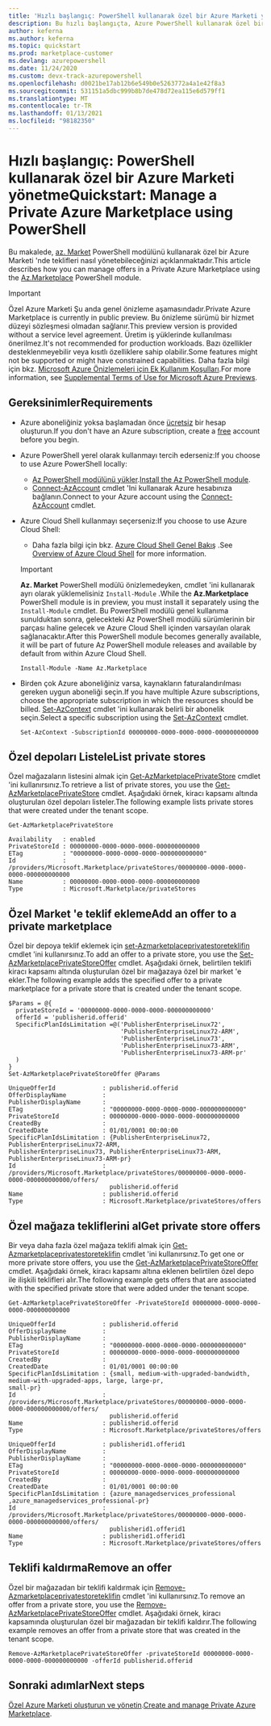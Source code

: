 ```yaml
---
title: 'Hızlı başlangıç: PowerShell kullanarak özel bir Azure Marketi yönetme'
description: Bu hızlı başlangıçta, Azure PowerShell kullanarak özel bir Azure Marketi 'nde tekliflerin nasıl yönetileceği gösterilmektedir.
author: keferna
ms.author: keferna
ms.topic: quickstart
ms.prod: marketplace-customer
ms.devlang: azurepowershell
ms.date: 11/24/2020
ms.custom: devx-track-azurepowershell
ms.openlocfilehash: d0021be17ab12b6e549b0e5263772a4a1e42f8a3
ms.sourcegitcommit: 531151a5dbc999b8b7de478d72ea115e6d579ff1
ms.translationtype: MT
ms.contentlocale: tr-TR
ms.lasthandoff: 01/13/2021
ms.locfileid: "98182350"
---
```

# <a name="quickstart-manage-a-private-azure-marketplace-using-powershell"></a><span data-ttu-id="75a5f-103">Hızlı başlangıç: PowerShell kullanarak özel bir Azure Marketi yönetme</span><span class="sxs-lookup"><span data-stu-id="75a5f-103">Quickstart: Manage a Private Azure Marketplace using PowerShell</span></span>

<span data-ttu-id="75a5f-104">Bu makalede, [az. Market](/powershell/module/az.marketplace) PowerShell modülünü kullanarak özel bir Azure Marketi 'nde teklifleri nasıl yönetebileceğinizi açıklanmaktadır.</span><span class="sxs-lookup"><span data-stu-id="75a5f-104">This article describes how you can manage offers in a Private Azure Marketplace using the [Az.Marketplace](/powershell/module/az.marketplace) PowerShell module.</span></span>

> [!IMPORTANT]
> <span data-ttu-id="75a5f-105">Özel Azure Marketi Şu anda genel önizleme aşamasındadır.</span><span class="sxs-lookup"><span data-stu-id="75a5f-105">Private Azure Marketplace is currently in public preview.</span></span> <span data-ttu-id="75a5f-106">Bu önizleme sürümü bir hizmet düzeyi sözleşmesi olmadan sağlanır.</span><span class="sxs-lookup"><span data-stu-id="75a5f-106">This preview version is provided without a service level agreement.</span></span> <span data-ttu-id="75a5f-107">Üretim iş yüklerinde kullanılması önerilmez.</span><span class="sxs-lookup"><span data-stu-id="75a5f-107">It's not recommended for production workloads.</span></span> <span data-ttu-id="75a5f-108">Bazı özellikler desteklenmeyebilir veya kısıtlı özelliklere sahip olabilir.</span><span class="sxs-lookup"><span data-stu-id="75a5f-108">Some features might not be supported or might have constrained capabilities.</span></span> <span data-ttu-id="75a5f-109">Daha fazla bilgi için bkz. [Microsoft Azure Önizlemeleri için Ek Kullanım Koşulları](https://azure.microsoft.com/support/legal/preview-supplemental-terms/).</span><span class="sxs-lookup"><span data-stu-id="75a5f-109">For more information, see [Supplemental Terms of Use for Microsoft Azure Previews](https://azure.microsoft.com/support/legal/preview-supplemental-terms/).</span></span>

## <a name="requirements"></a><span data-ttu-id="75a5f-110">Gereksinimler</span><span class="sxs-lookup"><span data-stu-id="75a5f-110">Requirements</span></span>

* <span data-ttu-id="75a5f-111">Azure aboneliğiniz yoksa başlamadan önce [ücretsiz](https://azure.microsoft.com/free/) bir hesap oluşturun.</span><span class="sxs-lookup"><span data-stu-id="75a5f-111">If you don't have an Azure subscription, create a [free](https://azure.microsoft.com/free/) account before you begin.</span></span>

* <span data-ttu-id="75a5f-112">Azure PowerShell yerel olarak kullanmayı tercih ederseniz:</span><span class="sxs-lookup"><span data-stu-id="75a5f-112">If you choose to use Azure PowerShell locally:</span></span>
  * <span data-ttu-id="75a5f-113">[Az PowerShell modülünü yükler](/powershell/azure/install-az-ps).</span><span class="sxs-lookup"><span data-stu-id="75a5f-113">[Install the Az PowerShell module](/powershell/azure/install-az-ps).</span></span>
  * <span data-ttu-id="75a5f-114">[Connect-AzAccount](/powershell/module/az.accounts/connect-azaccount) cmdlet 'Ini kullanarak Azure hesabınıza bağlanın.</span><span class="sxs-lookup"><span data-stu-id="75a5f-114">Connect to your Azure account using the [Connect-AzAccount](/powershell/module/az.accounts/connect-azaccount) cmdlet.</span></span>
* <span data-ttu-id="75a5f-115">Azure Cloud Shell kullanmayı seçerseniz:</span><span class="sxs-lookup"><span data-stu-id="75a5f-115">If you choose to use Azure Cloud Shell:</span></span>
  * <span data-ttu-id="75a5f-116">Daha fazla bilgi için bkz. [Azure Cloud Shell Genel Bakış](/azure/cloud-shell/overview) .</span><span class="sxs-lookup"><span data-stu-id="75a5f-116">See [Overview of Azure Cloud Shell](/azure/cloud-shell/overview) for more information.</span></span>

  > [!IMPORTANT]
  > <span data-ttu-id="75a5f-117">**Az. Market** PowerShell modülü önizlemedeyken, cmdlet 'ini kullanarak ayrı olarak yüklemelisiniz `Install-Module` .</span><span class="sxs-lookup"><span data-stu-id="75a5f-117">While the **Az.Marketplace** PowerShell module is in preview, you must install it separately using the `Install-Module` cmdlet.</span></span> <span data-ttu-id="75a5f-118">Bu PowerShell modülü genel kullanıma sunulduktan sonra, gelecekteki Az PowerShell modülü sürümlerinin bir parçası haline gelecek ve Azure Cloud Shell içinden varsayılan olarak sağlanacaktır.</span><span class="sxs-lookup"><span data-stu-id="75a5f-118">After this PowerShell module becomes generally available, it will be part of future Az PowerShell module releases and available by default from within Azure Cloud Shell.</span></span>

  ```azurepowershell-interactive
  Install-Module -Name Az.Marketplace
  ```

* <span data-ttu-id="75a5f-119">Birden çok Azure aboneliğiniz varsa, kaynakların faturalandırılması gereken uygun aboneliği seçin.</span><span class="sxs-lookup"><span data-stu-id="75a5f-119">If you have multiple Azure subscriptions, choose the appropriate subscription in which the resources should be billed.</span></span> <span data-ttu-id="75a5f-120">[Set-AzContext](/powershell/module/az.accounts/set-azcontext) cmdlet 'ini kullanarak belirli bir abonelik seçin.</span><span class="sxs-lookup"><span data-stu-id="75a5f-120">Select a specific subscription using the [Set-AzContext](/powershell/module/az.accounts/set-azcontext) cmdlet.</span></span>

  ```azurepowershell-interactive
  Set-AzContext -SubscriptionId 00000000-0000-0000-0000-000000000000
  ```

## <a name="list-private-stores"></a><span data-ttu-id="75a5f-121">Özel depoları Listele</span><span class="sxs-lookup"><span data-stu-id="75a5f-121">List private stores</span></span>

<span data-ttu-id="75a5f-122">Özel mağazaların listesini almak için [Get-AzMarketplacePrivateStore](/powershell/module/az.marketplace/get-azmarketplaceprivatestore) cmdlet 'ini kullanırsınız.</span><span class="sxs-lookup"><span data-stu-id="75a5f-122">To retrieve a list of private stores, you use the [Get-AzMarketplacePrivateStore](/powershell/module/az.marketplace/get-azmarketplaceprivatestore) cmdlet.</span></span> <span data-ttu-id="75a5f-123">Aşağıdaki örnek, kiracı kapsamı altında oluşturulan özel depoları listeler.</span><span class="sxs-lookup"><span data-stu-id="75a5f-123">The following example lists private stores that were created under the tenant scope.</span></span>

```azurepowershell-interactive
Get-AzMarketplacePrivateStore
```

```Output
Availability   : enabled
PrivateStoreId : 00000000-0000-0000-0000-000000000000
ETag           : "00000000-0000-0000-0000-000000000000"
Id             : /providers/Microsoft.Marketplace/privateStores/00000000-0000-0000-0000-000000000000
Name           : 00000000-0000-0000-0000-000000000000
Type           : Microsoft.Marketplace/privateStores
```

## <a name="add-an-offer-to-a-private-marketplace"></a><span data-ttu-id="75a5f-124">Özel Market 'e teklif ekleme</span><span class="sxs-lookup"><span data-stu-id="75a5f-124">Add an offer to a private marketplace</span></span>

<span data-ttu-id="75a5f-125">Özel bir depoya teklif eklemek için [set-Azmarketplaceprivatestoreteklifin](/powershell/module/az.marketplace/set-azmarketplaceprivatestoreoffer) cmdlet 'ini kullanırsınız.</span><span class="sxs-lookup"><span data-stu-id="75a5f-125">To add an offer to a private store, you use the [Set-AzMarketplacePrivateStoreOffer](/powershell/module/az.marketplace/set-azmarketplaceprivatestoreoffer) cmdlet.</span></span> <span data-ttu-id="75a5f-126">Aşağıdaki örnek, belirtilen teklifi kiracı kapsamı altında oluşturulan özel bir mağazaya özel bir market 'e ekler.</span><span class="sxs-lookup"><span data-stu-id="75a5f-126">The following example adds the specified offer to a private marketplace for a private store that is created under the tenant scope.</span></span>

```azurepowershell-interactive
$Params = @{
  privateStoreId = '00000000-0000-0000-0000-000000000000'
  offerId = 'publisherid.offerid'
  SpecificPlanIdsLimitation =@('PublisherEnterpriseLinux72',
                               'PublisherEnterpriseLinux72-ARM',
                               'PublisherEnterpriseLinux73',
                               'PublisherEnterpriseLinux73-ARM',
                               'PublisherEnterpriseLinux73-ARM-pr'
  )
}
Set-AzMarketplacePrivateStoreOffer @Params
```

```Output
UniqueOfferId             : publisherid.offerid
OfferDisplayName          :
PublisherDisplayName      :
ETag                      : "00000000-0000-0000-0000-000000000000"
PrivateStoreId            : 00000000-0000-0000-0000-000000000000
CreatedBy                 :
CreatedDate               : 01/01/0001 00:00:00
SpecificPlanIdsLimitation : {PublisherEnterpriseLinux72, PublisherEnterpriseLinux72-ARM,
PublisherEnterpriseLinux73, PublisherEnterpriseLinux73-ARM, PublisherEnterpriseLinux73-ARM-pr}
Id                        :
/providers/Microsoft.Marketplace/privateStores/00000000-0000-0000-0000-000000000000/offers/
                            publisherid.offerid
Name                      : publisherid.offerid
Type                      : Microsoft.Marketplace/privateStores/offers
```

## <a name="get-private-store-offers"></a><span data-ttu-id="75a5f-127">Özel mağaza tekliflerini al</span><span class="sxs-lookup"><span data-stu-id="75a5f-127">Get private store offers</span></span>

<span data-ttu-id="75a5f-128">Bir veya daha fazla özel mağaza teklifi almak için [Get-Azmarketplaceprivatestoreteklifin](/powershell/module/az.marketplace/get-azmarketplaceprivatestoreoffer) cmdlet 'ini kullanırsınız.</span><span class="sxs-lookup"><span data-stu-id="75a5f-128">To get one or more private store offers, you use the [Get-AzMarketplacePrivateStoreOffer](/powershell/module/az.marketplace/get-azmarketplaceprivatestoreoffer) cmdlet.</span></span> <span data-ttu-id="75a5f-129">Aşağıdaki örnek, kiracı kapsamı altına eklenen belirtilen özel depo ile ilişkili teklifleri alır.</span><span class="sxs-lookup"><span data-stu-id="75a5f-129">The following example gets offers that are associated with the specified private store that were added under the tenant scope.</span></span>

```azurepowershell-interactive
Get-AzMarketplacePrivateStoreOffer -PrivateStoreId 00000000-0000-0000-0000-000000000000
```

```Output
UniqueOfferId             : publisherid.offerid
OfferDisplayName          :
PublisherDisplayName      :
ETag                      : "00000000-0000-0000-0000-000000000000"
PrivateStoreId            : 00000000-0000-0000-0000-000000000000
CreatedBy                 :
CreatedDate               : 01/01/0001 00:00:00
SpecificPlanIdsLimitation : {small, medium-with-upgraded-bandwidth, medium-with-upgraded-apps, large, large-pr,
small-pr}
Id                        :
/providers/Microsoft.Marketplace/privateStores/00000000-0000-0000-0000-000000000000/offers/
                            publisherid.offerid
Name                      : publisherid.offerid
Type                      : Microsoft.Marketplace/privateStores/offers

UniqueOfferId             : publisherid1.offerid1
OfferDisplayName          :
PublisherDisplayName      :
ETag                      : "00000000-0000-0000-0000-000000000000"
PrivateStoreId            : 00000000-0000-0000-0000-000000000000
CreatedBy                 :
CreatedDate               : 01/01/0001 00:00:00
SpecificPlanIdsLimitation : {azure_managedservices_professional ,azure_managedservices_professional-pr}
Id                        :
/providers/Microsoft.Marketplace/privateStores/00000000-0000-0000-0000-000000000000/offers/
                            publisherid1.offerid1
Name                      : publisherid1.offerid1
Type                      : Microsoft.Marketplace/privateStores/offers
```

## <a name="remove-an-offer"></a><span data-ttu-id="75a5f-130">Teklifi kaldırma</span><span class="sxs-lookup"><span data-stu-id="75a5f-130">Remove an offer</span></span>

<span data-ttu-id="75a5f-131">Özel bir mağazadan bir teklifi kaldırmak için [Remove-Azmarketplaceprivatestoreteklifin](/powershell/module/az.marketplace/remove-azmarketplaceprivatestoreoffer) cmdlet 'ini kullanırsınız.</span><span class="sxs-lookup"><span data-stu-id="75a5f-131">To remove an offer from a private store, you use the [Remove-AzMarketplacePrivateStoreOffer](/powershell/module/az.marketplace/remove-azmarketplaceprivatestoreoffer) cmdlet.</span></span> <span data-ttu-id="75a5f-132">Aşağıdaki örnek, kiracı kapsamında oluşturulan özel bir mağazadan bir teklifi kaldırır.</span><span class="sxs-lookup"><span data-stu-id="75a5f-132">The following example removes an offer from a private store that was created in the tenant scope.</span></span>

```azurepowershell-interactive
Remove-AzMarketplacePrivateStoreOffer -privateStoreId 00000000-0000-0000-0000-000000000000 -offerId publisherid.offerid
```

## <a name="next-steps"></a><span data-ttu-id="75a5f-133">Sonraki adımlar</span><span class="sxs-lookup"><span data-stu-id="75a5f-133">Next steps</span></span>

<span data-ttu-id="75a5f-134">[Özel Azure Marketi oluşturun ve yönetin](create-manage-private-azure-marketplace.md).</span><span class="sxs-lookup"><span data-stu-id="75a5f-134">[Create and manage Private Azure Marketplace](create-manage-private-azure-marketplace.md).</span></span>